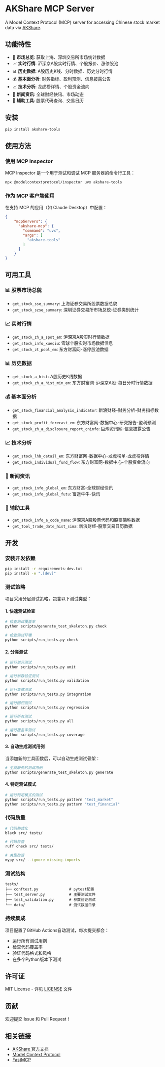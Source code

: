 # AKShare MCP Server

A Model Context Protocol (MCP) server for accessing Chinese stock market data via [AKShare](https://github.com/akfamily/akshare).

## 功能特性

- 🏢 **市场总览**: 获取上海、深圳交易所市场统计数据
- 📈 **实时行情**: 沪深京A股实时行情、个股报价、涨停股池
- 📊 **历史数据**: A股历史K线、分时数据、历史分时行情
- 💰 **基本面分析**: 财务指标、盈利预测、信息披露公告
- 📈 **技术分析**: 龙虎榜详情、个股资金流向
- 📰 **新闻资讯**: 全球财经快讯、市场动态
- 🔧 **辅助工具**: 股票代码查询、交易日历

## 安装

```bash
pip install akshare-tools
```

## 使用方法

### 使用 MCP Inspector

MCP Inspector 是一个用于测试和调试 MCP 服务器的命令行工具：

```bash
npx @modelcontextprotocol/inspector uvx akshare-tools
```

### 作为 MCP 客户端使用

在支持 MCP 的应用（如 Claude Desktop）中配置：

```json
{
    "mcpServers": {
      "akshare-mcp": {
        "command": "uvx",
        "args": [
          "akshare-tools"
        ]
      }
    }
}
```

## 可用工具

### 📊 股票市场总貌
- `get_stock_sse_summary`: 上海证券交易所股票数据总貌
- `get_stock_szse_summary`: 深圳证券交易所市场总貌-证券类别统计

### 📈 实时行情
- `get_stock_zh_a_spot_em`: 沪深京A股实时行情数据
- `get_stock_info_xueqiu`: 雪球个股实时市场数据信息
- `get_stock_zt_pool_em`: 东方财富网-涨停股池数据

### 📊 历史数据
- `get_stock_a_hist`: A股历史K线数据
- `get_stock_zh_a_hist_min_em`: 东方财富网-沪深京A股-每日分时行情数据

### 💰 基本面分析
- `get_stock_financial_analysis_indicator`: 新浪财经-财务分析-财务指标数据
- `get_stock_profit_forecast_em`: 东方财富网-数据中心-研究报告-盈利预测
- `get_stock_zh_a_disclosure_report_cninfo`: 巨潮资讯网-信息披露公告

### 📈 技术分析
- `get_stock_lhb_detail_em`: 东方财富网-数据中心-龙虎榜单-龙虎榜详情
- `get_stock_individual_fund_flow`: 东方财富网-数据中心-个股资金流向

### 📰 新闻资讯
- `get_stock_info_global_em`: 东方财富-全球财经快讯
- `get_stock_info_global_futu`: 富途牛牛-快讯

### 🔧 辅助工具
- `get_stock_info_a_code_name`: 沪深京A股股票代码和股票简称数据
- `get_tool_trade_date_hist_sina`: 新浪财经-股票交易日历数据

## 开发

### 安装开发依赖

```bash
pip install -r requirements-dev.txt
pip install -e ".[dev]"
```

### 测试策略

项目采用分层测试策略，包含以下测试类型：

#### 1. 快速测试检查

```bash
# 检查测试覆盖率
python scripts/generate_test_skeleton.py check

# 检查测试环境
python scripts/run_tests.py check
```

#### 2. 分类测试

```bash
# 运行单元测试
python scripts/run_tests.py unit

# 运行参数验证测试
python scripts/run_tests.py validation

# 运行集成测试
python scripts/run_tests.py integration

# 运行回归测试
python scripts/run_tests.py regression

# 运行所有测试
python scripts/run_tests.py all

# 运行覆盖率测试
python scripts/run_tests.py coverage
```

#### 3. 自动生成测试用例

当添加新的工具函数后，可以自动生成测试骨架：

```bash
# 生成缺失的测试用例
python scripts/generate_test_skeleton.py generate
```

#### 4. 特定测试模式

```bash
# 运行特定模式的测试
python scripts/run_tests.py pattern "test_market"
python scripts/run_tests.py pattern "test_financial"
```

### 代码质量

```bash
# 代码格式化
black src/ tests/

# 代码检查
ruff check src/ tests/

# 类型检查
mypy src/ --ignore-missing-imports
```

### 测试结构

```
tests/
├── conftest.py              # pytest配置
├── test_server.py           # 主要测试文件
├── test_validation.py       # 参数验证测试
└── data/                    # 测试数据目录
```

### 持续集成

项目配置了GitHub Actions自动测试，每次提交都会：
- 运行所有测试用例
- 检查代码覆盖率
- 验证代码格式和风格
- 在多个Python版本下测试

## 许可证

MIT License - 详见 [LICENSE](LICENSE) 文件

## 贡献

欢迎提交 Issue 和 Pull Request！

## 相关链接

- [AKShare 官方文档](https://akshare.akfamily.xyz/)
- [Model Context Protocol](https://modelcontextprotocol.io/)
- [FastMCP](https://github.com/jlowin/fastmcp)